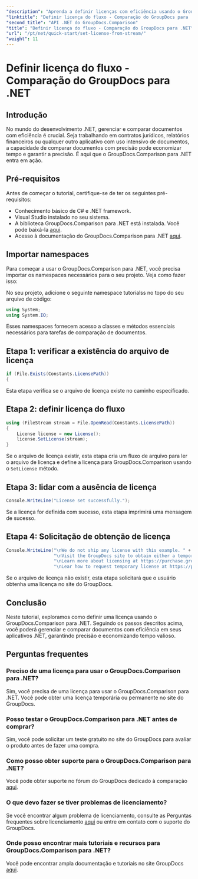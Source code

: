 ```yaml
---
"description": "Aprenda a definir licenças com eficiência usando o GroupDocs.Comparison para .NET. Garanta a precisão dos documentos e economize tempo com este tutorial."
"linktitle": "Definir licença do fluxo - Comparação do GroupDocs para .NET"
"second_title": "API .NET do GroupDocs.Comparison"
"title": "Definir licença do fluxo - Comparação do GroupDocs para .NET"
"url": "/pt/net/quick-start/set-license-from-stream/"
"weight": 11
---
```


# Definir licença do fluxo - Comparação do GroupDocs para .NET

## Introdução
No mundo do desenvolvimento .NET, gerenciar e comparar documentos com eficiência é crucial. Seja trabalhando em contratos jurídicos, relatórios financeiros ou qualquer outro aplicativo com uso intensivo de documentos, a capacidade de comparar documentos com precisão pode economizar tempo e garantir a precisão. É aqui que o GroupDocs.Comparison para .NET entra em ação. 
## Pré-requisitos
Antes de começar o tutorial, certifique-se de ter os seguintes pré-requisitos:
- Conhecimento básico de C# e .NET framework.
- Visual Studio instalado no seu sistema.
- A biblioteca GroupDocs.Comparison para .NET está instalada. Você pode baixá-la [aqui](https://releases.groupdocs.com/comparison/net/).
- Acesso à documentação do GroupDocs.Comparison para .NET [aqui](https://tutorials.groupdocs.com/comparison/net/).

## Importar namespaces
Para começar a usar o GroupDocs.Comparison para .NET, você precisa importar os namespaces necessários para o seu projeto. Veja como fazer isso:

No seu projeto, adicione o seguinte namespace tutorialss no topo do seu arquivo de código:
```csharp
using System;
using System.IO;
```
Esses namespaces fornecem acesso a classes e métodos essenciais necessários para tarefas de comparação de documentos.

## Etapa 1: verificar a existência do arquivo de licença
```csharp
if (File.Exists(Constants.LicensePath))
{
```
Esta etapa verifica se o arquivo de licença existe no caminho especificado.
## Etapa 2: definir licença do fluxo
```csharp
using (FileStream stream = File.OpenRead(Constants.LicensePath))
{
    License license = new License();
    license.SetLicense(stream);
}
```
Se o arquivo de licença existir, esta etapa cria um fluxo de arquivo para ler o arquivo de licença e define a licença para GroupDocs.Comparison usando o `SetLicense` método.
## Etapa 3: lidar com a ausência de licença
```csharp
Console.WriteLine("License set successfully.");
```
Se a licença for definida com sucesso, esta etapa imprimirá uma mensagem de sucesso.
## Etapa 4: Solicitação de obtenção de licença
```csharp
Console.WriteLine("\nWe do not ship any license with this example. " +
                  "\nVisit the GroupDocs site to obtain either a temporary or permanent license. " +
                  "\nLearn more about licensing at https://purchase.groupdocs.com/faqs/licensing. " +
                  "\nLear how to request temporary license at https://purchase.groupdocs.com/temporary-license.");
```
Se o arquivo de licença não existir, esta etapa solicitará que o usuário obtenha uma licença no site do GroupDocs.

## Conclusão
Neste tutorial, exploramos como definir uma licença usando o GroupDocs.Comparison para .NET. Seguindo os passos descritos acima, você poderá gerenciar e comparar documentos com eficiência em seus aplicativos .NET, garantindo precisão e economizando tempo valioso.
## Perguntas frequentes
### Preciso de uma licença para usar o GroupDocs.Comparison para .NET?
Sim, você precisa de uma licença para usar o GroupDocs.Comparison para .NET. Você pode obter uma licença temporária ou permanente no site do GroupDocs.
### Posso testar o GroupDocs.Comparison para .NET antes de comprar?
Sim, você pode solicitar um teste gratuito no site do GroupDocs para avaliar o produto antes de fazer uma compra.
### Como posso obter suporte para o GroupDocs.Comparison para .NET?
Você pode obter suporte no fórum do GroupDocs dedicado à comparação [aqui](https://forum.groupdocs.com/c/comparison/12).
### O que devo fazer se tiver problemas de licenciamento?
Se você encontrar algum problema de licenciamento, consulte as Perguntas frequentes sobre licenciamento [aqui](https://purchase.groupdocs.com/faqs/licensing) ou entre em contato com o suporte do GroupDocs.
### Onde posso encontrar mais tutoriais e recursos para GroupDocs.Comparison para .NET?
Você pode encontrar ampla documentação e tutoriais no site GroupDocs [aqui](https://tutorials.groupdocs.com/comparison/net/).